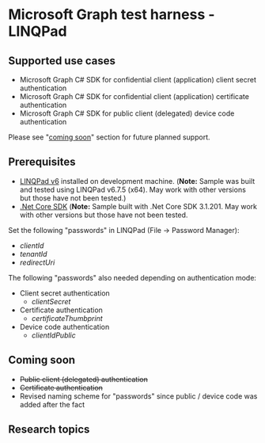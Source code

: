 # Microsoft Graph test harness - LINQPad

## Supported use cases

- Microsoft Graph C# SDK for confidential client (application) client secret authentication
- Microsoft Graph C# SDK for confidential client (application) certificate authentication
- Microsoft Graph C# SDK for public client (delegated) device code authentication

Please see "[coming soon](./README.md#coming-soon)" section for future planned support.

## Prerequisites
  
- [LINQPad v6](https://www.linqpad.net/LINQPad6.aspx) installed on development machine.  (**Note:** Sample was built and tested using LINQPad v6.7.5 (x64).  May work with other versions but those have not been tested.)
- [.Net Core SDK](https://dotnet.microsoft.com/download/dotnet-core/3.1) (**Note:** Sample built with .Net Core SDK 3.1.201.  May work with other versions but those have not been tested.

Set the following "passwords" in LINQPad (File -> Password Manager):

- *clientId*
- *tenantId*
- *redirectUri*

The following "passwords" also needed depending on authentication mode:

- Client secret authentication
  - *clientSecret*
- Certificate authentication
  - *certificateThumbprint*
- Device code authentication
  - *clientIdPublic*

## Coming soon

- ~~Public client (delegated) authentication~~
- ~~Certificate authentication~~
- Revised naming scheme for "passwords" since public / device code was added after the fact

## Research topics
